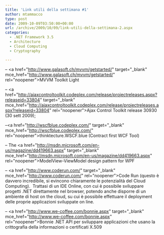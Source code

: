 ```yaml
---
title: 'Link utili della settimana #1'
author: mtammacco
type: post
date: 2009-10-09T03:50:00+00:00
url: /archive/2009/10/09/link-utili-della-settimana-2.aspx
categories:
  - .NET Framework 3.5
  - Architecture
  - Cloud Computing
  - Cryptography

---
```

&#8211; <a href="http://www.galasoft.ch/mvvm/getstarted/" target="\_blank" mce\_href="http://www.galasoft.ch/mvvm/getstarted/" rel="noopener">MVVM Toolkit Light</a>

&#8211; <a href="http://ajaxcontroltoolkit.codeplex.com/release/projectreleases.aspx?releaseid=33804" target="\_blank" mce\_href="http://ajaxcontroltoolkit.codeplex.com/release/projectreleases.aspx?releaseid=33804" rel="noopener">Ajax Control Toolkit</a> release 30930 (30 sett 2009);

&#8211;<a href="http://wscfblue.codeplex.com/" target="\_blank" mce\_href="http://wscfblue.codeplex.com/" rel="noopener">thinktecture.WSCF.blue</a> (Contract first WCF Tool)

&#8211; The <a href="http://msdn.microsoft.com/en-us/magazine/dd419663.aspx" target="\_blank" mce\_href="http://msdn.microsoft.com/en-us/magazine/dd419663.aspx" rel="noopener">ModelView-ViewModel</a> design pattern for WPF

&#8211; <a href="http://www.coderun.com/" target="\_blank" mce\_href="http://www.coderun.com/" rel="noopener">Code Run</a> (questo è davvero incredibile, si evincono chiaramente le potenzialità del Cloud Computing).  Trattasi di un IDE Online, con cui è possibile sviluppare progetti .NET direttamente nel browser, potendo anche disporre di un ambiente di host on the cloud, su cui è possibile effettuare il deployment delle proprie applicazioni sviluppate on line.

&#8211; <a href="http://www.we-coffee.com/bonnie.aspx" target="\_blank" mce\_href="http://www.we-coffee.com/bonnie.aspx" rel="noopener">Bonnie .NET</a> API per sviluppare applicazioni che usano la crittografia della informazioni o certificati X.509
